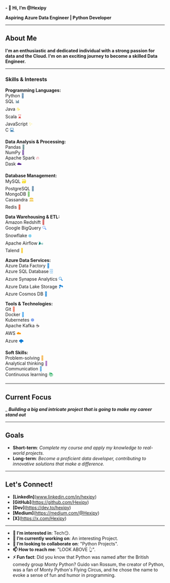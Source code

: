 **- 👋 Hi, I’m @Hexipy**

**Aspiring Azure Data Engineer | Python Developer**

---

## About Me

**I'm an enthusiastic and dedicated individual with a strong passion for data and the Cloud. I'm on an exciting journey to become a skilled Data Engineer.**

---

<h3>Skills & Interests</h3>

<p><strong>Programming Languages:</strong><br>
Python <span style="color: #306998;">🐍</span><br>
SQL <span style="color: #003B57;">📊</span><br>
Java <span style="color: #F7DF1E;">☕</span><br>
Scala <span style="color: #DC322F;">⌛</span><br>
JavaScript <span style="color: #F7DF1E;">✨</span><br>
C <span style="color: #00599C;">💻</span></p>

<p><strong>Data Analysis & Processing:</strong><br>
Pandas <span style="color: #3C6E71;">🐼</span><br>
NumPy <span style="color: #5C2D91;">🔢</span><br>
Apache Spark <span style="color: #E35F6F;">🔥</span><br>
Dask <span style="color: #5C2D91;">☁️</span></p>

<p><strong>Database Management:</strong><br>
MySQL <span style="color: #F5DD29;">🗃️</span><br>
PostgreSQL <span style="color: #336791;">🐘</span><br>
MongoDB <span style="color: #4DB33D;">🍃</span><br>
Cassandra <span style="color: #F4C542;">🏛️</span><br>
Redis <span style="color: #D82C0D;">🔄</span></p>

<p><strong>Data Warehousing & ETL:</strong><br>
Amazon Redshift <span style="color: #C62828;">🔴</span><br>
Google BigQuery <span style="color: #4285F4;">🔍</span><br>
Snowflake <span style="color: #00A3E0;">❄️</span><br>
Apache Airflow <span style="color: #017C74;">🌬️</span><br>
Talend <span style="color: #F8C300;">🔧</span></p>

<p><strong>Azure Data Services:</strong><br>
Azure Data Factory <span style="color: #0078D4;">🔄</span><br>
Azure SQL Database <span style="color: #0078D4;">🗄️</span><br>
Azure Synapse Analytics <span style="color: #0078D4;">🔍</span><br>
Azure Data Lake Storage <span style="color: #0078D4;">🏞️</span><br>
Azure Cosmos DB <span style="color: #0078D4;">🌌</span></p>

<p><strong>Tools & Technologies:</strong><br>
Git <span style="color: #F05032;">🦊</span><br>
Docker <span style="color: #2496ED;">🐋</span><br>
Kubernetes <span style="color: #326CE5;">☸️</span><br>
Apache Kafka <span style="color: #231F20;">☕️</span><br>
AWS <span style="color: #FF9900;">☁️</span><br>
Azure <span style="color: #0078D4;">🌩️</span></p>

<p><strong>Soft Skills:</strong><br>
Problem-solving <span style="color: #F39C12;">🧩</span><br>
Analytical thinking <span style="color: #8E44AD;">🧠</span><br>
Communication <span style="color: #3498DB;">💬</span><br>
Continuous learning <span style="color: #27AE60;">📚</span></p>


---

## Current Focus

_ **_Building a big and intricate project that is going to make my career stand out_**

---

## Goals

- **Short-term**: _Complete my course and apply my knowledge to real-world projects._
- **Long-term**: _Become a proficient data developer, contributing to innovative solutions that make a difference._

---

## Let's Connect!

- **[LinkedIn]**(www.linkedin.com/in/hexipy)
- **[GitHub]**(https://github.com/Hexipy)
- **[Dev]**(https://dev.to/hexipy)
- **[Medium]**(https://medium.com/@Hexipy)
- **[X]**(https://x.com/Hexipy)
---

- **👀 I’m interested in**: Tech😏.
- **🌱 I’m currently working on**: An interesting Project.
- **💞️ I’m looking to collaborate on**: "Python Projects".
- **📫 How to reach me**: "LOOK ABOVE 👆".
- **⚡ Fun fact**: Did you know that Python was named after the British comedy group Monty Python? Guido van Rossum, the creator of Python, was a fan of Monty Python's Flying Circus, and he chose the name to evoke a sense of fun and humor in programming.

